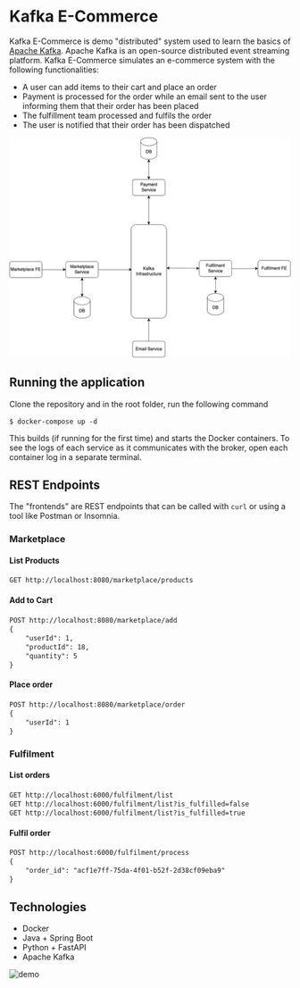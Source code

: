 # Kafka E-Commerce

Kafka E-Commerce is demo "distributed" system used to learn the basics of [Apache Kafka](https://kafka.apache.org/). 
Apache Kafka is an open-source distributed event streaming platform. Kafka E-Commerce simulates an e-commerce system 
with the following functionalities:
* A user can add items to their cart and place an order
* Payment is processed for the order while an email sent to the user informing them that their order has been placed
* The fulfillment team processed and fulfils the order
* The user is notified that their order has been dispatched

![architecture](screenshots/architecture.png)

## Running the application

Clone the repository and in the root folder, run the following command
```
$ docker-compose up -d
```
This builds (if running for the first time) and starts the Docker containers.
To see the logs of each service as it communicates with the broker, open each container log in a separate terminal.

## REST Endpoints

The "frontends" are REST endpoints that can be called with `curl` or using a tool like Postman or Insomnia.

### Marketplace

#### List Products

```
GET http://localhost:8080/marketplace/products
```

#### Add to Cart

```
POST http://localhost:8080/marketplace/add
{
    "userId": 1,
    "productId": 18,
    "quantity": 5
}
```

#### Place order

```
POST http://localhost:8080/marketplace/order
{
    "userId": 1
}
```

### Fulfilment

#### List orders

```
GET http://localhost:6000/fulfilment/list
GET http://localhost:6000/fulfilment/list?is_fulfilled=false
GET http://localhost:6000/fulfilment/list?is_fulfilled=true
```

#### Fulfil order

```
POST http://localhost:6000/fulfilment/process
{
    "order_id": "acf1e7ff-75da-4f01-b52f-2d38cf09eba9"
}
```

## Technologies

* Docker
* Java + Spring Boot
* Python + FastAPI
* Apache Kafka

![demo](screenshots/demo.gif)
